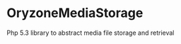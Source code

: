 OryzoneMediaStorage
===================

Php 5.3 library to abstract media file storage and retrieval